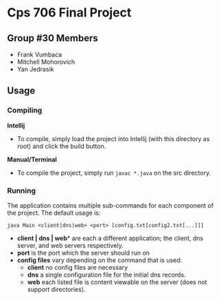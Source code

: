 # Cps 706 Final Project

## Group #30 Members
- Frank Vumbaca
- Mitchell Mohorovich
- Yan Jedrasik

## Usage

### Compiling
**Intellij**
- To compile, simply load the project into Intellij (with this directory as root) and click the build button.

**Manual/Terminal**
- To compile the project, simply run `javac *.java` on the src directory.

### Running
The application contains multiple sub-commands for each component of the project. The default usage is:

```java Main <client|dns|web> <port> [config.txt[config2.txt[...]]]```

- **client | dns | web*** are each a different application; the client, dns server, and web servers respectively.
- **port** is the port which the server should run on
- **config files** vary depending on the command that is used:
  - **client** no config files are necessary
  - **dns** a single configuration file for the initial dns records.
  - **web** each listed file is content viewable on the server (does not support directories).